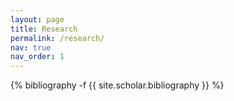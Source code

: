 ```yaml
---
layout: page
title: Research
permalink: /research/
nav: true
nav_order: 1
---
```


<!-- _pages/publications.md -->
<div class="publications">

{% bibliography -f {{ site.scholar.bibliography }} %}

</div>

